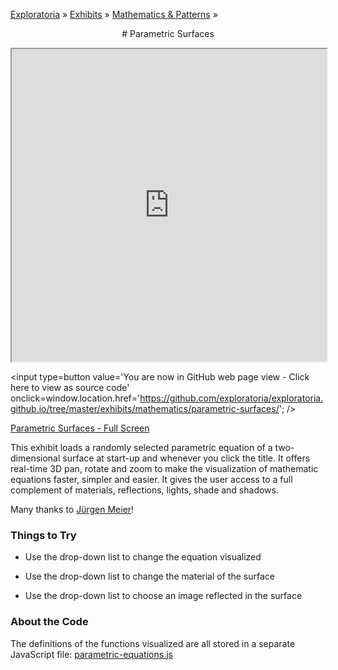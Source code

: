 [Exploratoria]( http://exploratoria.github.io ) &raquo; [Exhibits]( http://exploratoria.github.io/exhibits/ ) &raquo;
[Mathematics & Patterns]( http://exploratoria.github.io/exhibits/mathematics/ ) &raquo;

<center>
# Parametric Surfaces
</center>

<span style=display:none>_View as a web page to see the content of this iframe_</span>
<iframe src=http://exploratoria.github.io/lib/code-edit-view/code-edit-view.html#http://exploratoria.github.io/exhibits/mathematics/parametric-surfaces/parametric-surfaces.html width=100% height=500px></iframe>

<span style=display:none; >[You are now in GitHub source code view - Click here to view as a web page] (http://exploratoria.github.io/exhibits/mathematics/parametric-surfaces/index.html 'View file as a web page') </span>
<input type=button value='You are now in GitHub web page view - Click here to view as source code' onclick=window.location.href='https://github.com/exploratoria/exploratoria.github.io/tree/master/exhibits/mathematics/parametric-surfaces/'; />

[Parametric Surfaces - Full Screen](http://exploratoria.github.io/exhibits/mathematics/parametric-surfaces/parametric-surfaces.html)

This exhibit loads a randomly selected parametric equation of a two-dimensional surface at start-up and whenever you click the title. It offers real-time 3D pan, rotate and zoom to make the visualization of mathematic equations faster, simpler and easier. It gives the user access to a full complement of materials, reflections, lights, shade and shadows.

Many thanks to [Jürgen Meier]( http://www.3d-meier.de/ )!

### Things to Try

* Use the drop-down list to change the equation visualized

* Use the drop-down list to change the material of the surface

* Use the drop-down list to choose an image reflected in the surface 
 
### About the Code

The definitions of the functions visualized are all stored in a separate JavaScript file: [parametric-equations.js](https://github.com/exploratoria/exploratoria.github.io/tree/master/exhibits/mathematics/parametric-surfaces/js/parametric-equations.js)

